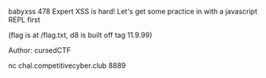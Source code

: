 babyxss
478
Expert
XSS is hard! Let's get some practice in with a javascript REPL first

(flag is at /flag.txt, d8 is built off tag 11.9.99)

Author: cursedCTF

nc chal.competitivecyber.club 8889
